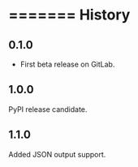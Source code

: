 =======
History
=======

0.1.0
------------------

* First beta release on GitLab.

1.0.0
------------------

PyPI release candidate.

1.1.0
-------------------
Added JSON output support.
